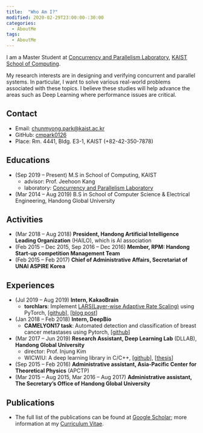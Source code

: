 ```yaml
---
title:  "Who Am I?"
modified: 2020-02-29T23:00:00-:30:00
categories:
  - AboutMe
tags:
  - AboutMe
---
```

I am a Master Student at [Concurrency and Parallelism Laboratory](https://cp.kaist.ac.kr/), [KAIST School of Computing](https://cs.kaist.ac.kr/).

My research interests are in designing and verifying concurrent and parallel systems. In particular, I want to solve various real-world problems associated with these topics. I believe these studies will help advance the areas such as Deep Learning where performance issues are critical.

## Contact
- Email: chunmyong.park@kaist.ac.kr
- GitHub: [cmpark0126](https://github.com/cmpark0126)
- Place: Rm. 4441, Bldg. E3-1, KAIST (+82-42-350-7878)

## Educations
- (Sep 2019 – Present) M.S in School of Computing, KAIST 
  - advisor: Prof. Jeehoon Kang
  - laboratory: [Concurrency and Parallelism Laboratory](https://cp.kaist.ac.kr/)
- (Mar 2014 – Aug 2019) B.S in School of Computer Science & Electrical Engineering, Handong Global 
University

## Activities
- (Mar 2018 – Aug 2018) **President, Handong Artificial Intelligence Leading Organization** (HAILO), which is AI
association
- (Feb 2015 – Dec 2015, Sep 2016 – Dec 2016) **Member, RPM: Handong Start-up competition Management Team**
- (Feb 2015 – Feb 2017) **Chief of Administrative Affairs, Secretariat of UNAI ASPIRE Korea**

## Experiences
- (Jul 2019 – Aug 2019) **Intern, KakaoBrain**
  - **torchlars**: Implement [LARS(Layer-wise Adaptive Rate Scaling)](https://arxiv.org/abs/1708.03888) using PyTorch, [[github](https://github.com/kakaobrain/torchlars)], [[blog post](https://www.kakaobrain.com/blog/113)]
- (Jan 2018 – Feb 2018) **Intern, DeepBio**
  - **CAMELYON17 task**: Automated detection and classification of breast cancer metastases using Pytorch, [[github](https://github.com/cmpark0126/CamelyonTask)]
- (Mar 2017 – Jun 2019) **Research Assistant, Deep Learning Lab** (DLLAB), **Handong Global University**
  - director: Prof. Injung Kim
  - WICWIU: A deep learning library in C/C++, [[github](https://github.com/WICWIU/WICWIU)], [[thesis](https://www.dbpia.co.kr/journal/articleDetail?nodeId=NODE07503145&language=ko_KR)]
- (Sep 2015 – Feb 2016) **Administrative assistant, Asia-Pacific Center for Theoretical Physics** (APCTP)
- (Mar 2015 – Aug 2015, Mar 2016 – Aug 2017) **Administrative assistant, The Secretary’s Office of Handong Global University**

## Publications
- The full list of the publications can be found at [Google Scholar](https://scholar.google.co.kr/citations?user=8ez_CnwAAAAJ&hl); more information at my [Curriculum Vitae](https://cmpark0126.github.io/assets/docs/PARKCHUNMYONG_cv.pdf/).
